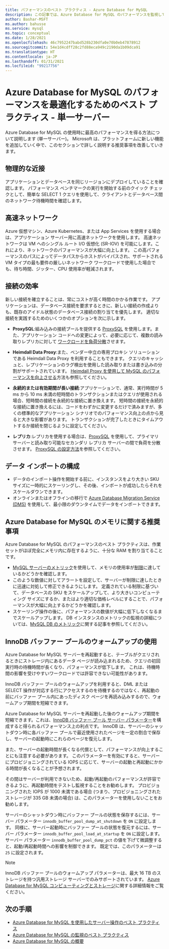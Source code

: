 ```yaml
---
title: パフォーマンスのベスト プラクティス - Azure Database for MySQL
description: この記事では、Azure Database for MySQL のパフォーマンスを監視して調整するための推奨事項について説明します。
author: Bashar-MSFT
ms.author: bahusse
ms.service: mysql
ms.topic: conceptual
ms.date: 1/28/2021
ms.openlocfilehash: 46c7952247babd528b230dfa0e70b0eb47878912
ms.sourcegitcommit: 54e1d4cdff28c2fd88eca949c2190da1b09dca91
ms.translationtype: HT
ms.contentlocale: ja-JP
ms.lasthandoff: 01/31/2021
ms.locfileid: "99217756"
---
```

# <a name="best-practices-for-optimal-performance-of-your-azure-database-for-mysql---single-server"></a>Azure Database for MySQL のパフォーマンスを最適化するためのベスト プラクティス - 単一サーバー

Azure Database for MySQL の使用時に最高のパフォーマンスを得る方法について説明します (単一サーバー)。 Microsoft は、プラットフォームに新しい機能を追加していく中で、このセクションで詳しく説明する推奨事項を改善していきます。

## <a name="physical-proximity"></a>物理的な近接

 アプリケーションとデータベースを同じリージョンにデプロイしていることを確認します。 パフォーマンス ベンチマークの実行を開始する前のクイック チェックとして、簡単な SELECT 1 クエリを使用して、クライアントとデータベース間のネットワーク待機時間を確認します。 

## <a name="accelerated-networking"></a>高速ネットワーク

Azure 仮想マシン、Azure Kubernetes、または App Services を使用する場合は、アプリケーション サーバー用に高速ネットワークを使用します。 高速ネットワークは VM へのシングル ルート I/O 仮想化 (SR-IOV) を可能にします。これにより、ネットワークのパフォーマンスが大幅に向上します。 この高パフォーマンスのパスによってデータパスからホストがバイパスされ、サポートされる VM タイプの最も要件の厳しいネットワーク ワークロードで使用した場合でも、待ち時間、ジッター、CPU 使用率が軽減されます。

## <a name="connection-efficiency"></a>接続の効率

新しい接続を確立することは、常にコストが高く時間のかかる作業です。 アプリケーションは、データベース接続を要求するときに、新しい接続の作成よりも、既存のアイドル状態のデータベース接続の割り当てを優先します。  適切な接続を実践するためのいくつかのオプションを次に示します。

- **ProxySQL**:組み込みの接続プールを提供する [ProxySQL](https://proxysql.com/) を使用します。また、アプリケーション コードへの変更によって、必要に応じて、複数の読み取りレプリカに対して [ワークロードを負荷分散](https://techcommunity.microsoft.com/t5/azure-database-for-mysql/load-balance-read-replicas-using-proxysql-in-azure-database-for/ba-p/880042)させます。

- **Heimdall Data Proxy**:また、ベンダー中立の専用プロキシ ソリューションである Heimdall Data Proxy を利用することもできます。 クエリのキャッシュと、レプリケーションのラグ検出を使用した読み取りまたは書き込みの分割がサポートされています。 [Heimdall Proxy を使用して MySQL のパフォーマンスを向上させる](https://techcommunity.microsoft.com/t5/azure-database-for-mysql/accelerate-mysql-performance-with-the-heimdall-proxy/ba-p/1063349)方法も参照してください。  

- **永続的または有効期間が長い接続**:アプリケーションで、通常、実行時間が 5 ms から 10 ms 未満の短時間のトランザクションまたはクエリが使用される場合、短時間の接続を永続的な接続に置き換えます。 短時間の接続を永続的な接続に置き換えるには、コードをわずかに変更するだけで済みますが、多くの標準的なアプリケーション シナリオでのパフォーマンス向上の点から見ると大きな影響があります。 トランザクションが完了したときにタイムアウトするか接続を閉じるように設定してください。

- **レプリカ**:レプリカを使用する場合は、[ProxySQL](https://proxysql.com/) を使用して、プライマリ サーバーと読み取り可能なセカンダリ レプリカ サーバーの間で負荷を分散させます。 [ProxySQL の設定方法](https://techcommunity.microsoft.com/t5/azure-database-for-mysql/scaling-an-azure-database-for-mysql-workload-running-on/ba-p/1105847)を参照してください。

## <a name="data-import-configurations"></a>データ インポートの構成

- データのインポート操作を開始する前に、インスタンスをより大きい SKU サイズに一時的にスケーリングし、その後、インポートが成功したらそれをスケールダウンできます。
- オンラインまたはオフラインの移行で [Azure Database Migration Service (DMS)](https://datamigration.microsoft.com/) を使用して、最小限のダウンタイムでデータをインポートできます。 

## <a name="azure-database-for-mysql-memory-recommendations"></a>Azure Database for MySQL のメモリに関する推奨事項

Azure Database for MySQL のパフォーマンスのベスト プラクティスは、作業セットがほぼ完全にメモリ内に存在するように、十分な RAM を割り当てることです。 

- [MySQL サーバーのメトリック](./concepts-monitoring.md)を使用して、メモリの使用率が[制限](./concepts-pricing-tiers.md)に達しているかどうかを確認します。 
- このような数値に対してアラートを設定して、サーバーが制限に達したときに迅速に対処して修正できるようにします。 定義されている制限に基づいて、データベースの SKU をスケールアップして、より大きいコンピューティング サイズにするか、またはより適切な価格レベルにすることで、パフォーマンスが大幅に向上するかどうかを確認します。 
- スケーリング操作の後に、パフォーマンスの数値が大幅に低下しなくなるまでスケールアップします。 DB インスタンスのメトリックの監視の詳細については、[MySQL DB のメトリック](./concepts-monitoring.md#metrics)に関する記事を参照してください。
 
## <a name="use-innodb-buffer-pool-warmup"></a>InnoDB バッファー プールのウォームアップの使用

Azure Database for MySQL サーバーを再起動すると、テーブルがクエリされるときにストレージ内にあるデータ ページが読み込まれるため、クエリの初回実行時の待機時間が長くなり、パフォーマンスが低下します。 これは、待機時間の影響を受けやすいワークロードでは許容できない可能性があります。 

InnoDB バッファー プールのウォームアップを利用すると、DML または SELECT 操作が対応する行にアクセスするのを待機するのではなく、再起動の前にバッファー プール内にあったディスク ページを再読み込みするので、ウォームアップ期間を短縮できます。

Azure Database for MySQL サーバーを再起動した後のウォームアップ期間を短縮できます。これは、[InnoDB バッファー プール サーバー パラメーター](https://dev.mysql.com/doc/refman/8.0/en/innodb-preload-buffer-pool.html)を構成すると得られるパフォーマンス上の利点です。 InnoDB は、サーバーのシャットダウン時に各バッファー プールで最近使用されたページを一定の割合で保存し、サーバーの起動時にこれらのページを復元します。

また、サーバーの起動時間が長くなる代償として、パフォーマンスが向上することにも注意する必要があります。 このパラメーターを有効にすると、サーバーにプロビジョニングされている IOPS に応じて、サーバーの起動と再起動にかかる時間が長くなることが予想されます。 

その間はサーバーが利用できないため、起動/再起動のパフォーマンスが許容できるように、再起動時間をテストし監視することをお勧めします。 プロビジョニングされた IOPS が 1000 未満である場合 (つまり、プロビジョニングされたストレージが 335 GB 未満の場合) は、このパラメーターを使用しないことをお勧めします。

サーバーのシャットダウン時にバッファー プールの状態を保存するには、サーバー パラメーター `innodb_buffer_pool_dump_at_shutdown` を `ON` に設定します。 同様に、サーバー起動時にバッファー プールの状態を復元するには、サーバー パラメーター `innodb_buffer_pool_load_at_startup` を `ON` に設定します。 サーバー パラメーター `innodb_buffer_pool_dump_pct` の値を下げて微調整すると、起動/再起動時間への影響を制御できます。 既定では、このパラメーターは `25` に設定されます。

> [!Note]
> InnoDB バッファー プールのウォームアップ パラメーターは、最大 16 TB のストレージを持つ汎用ストレージ サーバーでのみサポートされています。 [Azure Database for MySQL コンピューティングとストレージ](https://docs.microsoft.com/azure/mysql/concepts-pricing-tiers#storage)に関する詳細情報をご覧ください。

## <a name="next-steps"></a>次の手順

- [Azure Database for MySQL を使用したサーバー操作のベスト プラクティス](concept-operation-excellence-best-practices.md) <br/>
- [Azure Database for MySQL の監視のベスト プラクティス](concept-monitoring-best-practices.md)<br/>
- [Azure Database for MySQL の概要](quickstart-create-mysql-server-database-using-azure-portal.md)<br/>